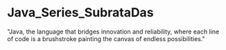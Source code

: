 # Java_Series_SubrataDas
"Java, the language that bridges innovation and reliability, where each line of code is a brushstroke painting the canvas of endless possibilities."
